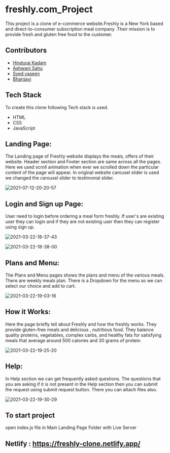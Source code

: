 # freshly.com_Project
This project is a clone of e-commerce website.Freshly is a New York based and direct-to-consumer subscription meal company .Their mission is to provide fresh and gluten free food to the customer.
## Contributors

- [Hinduraj Kadam](https://github.com/Hinduraj8199)
- [Ashwani Sahu](https://github.com/Ashwani-Sahu)
- [Syed yaseen](https://github.com/sy3dyaseen)
- [Bhargavi](https://github.com/Bhargavi952)


## Tech Stack 

To create this clone following Tech stack is used.

- HTML
- CSS
- JavaScript

## Landing Page:
The Landing page of Freshly website displays the meals, offers of their website. Header section and Footer section are same across all the pages. Here we used scroll animation when ever we scrolled down the particular content of the page will appear. In original website carousel slider is used we changed the carousel slider to testimonial slider.

![2021-07-12-20-20-57](https://user-images.githubusercontent.com/77036158/125308646-b47d5900-e34e-11eb-966d-bc010c4f2d0e.png)


## Login and Sign up Page:
User need to login before ordering a meal form freshly. If user's are existing user they can login and if they are not existing user then they can register using sign up.

![2021-03-22-18-37-43](https://user-images.githubusercontent.com/77036158/125308875-e7bfe800-e34e-11eb-921c-bd817026936f.png)


![2021-03-22-18-38-00](https://user-images.githubusercontent.com/77036158/125308902-eee6f600-e34e-11eb-9ae3-bfc3f97462f0.png)


## Plans and Menu:
The Plans and Menu pages shows the plans and menu of the various meals. There are weekly meals plan. There is a Dropdown for the menu so we can select our choice and add to cart.

![2021-03-22-19-03-16](https://user-images.githubusercontent.com/77036158/125309019-07efa700-e34f-11eb-8912-ed1d99816bd4.png)



## How it Works:
Here the page briefly tell about Freshly and how the freshly works. They provide gluten-free meals and delicious , nutritious food. They balance quality proteins, vegetables, complex carbs, and healthy fats for satisfying meals that average around 500 calories and 30 grams of protein.

![2021-03-22-19-25-20](https://user-images.githubusercontent.com/77036158/125309052-0faf4b80-e34f-11eb-805b-8f6e724ce2b9.png)



## Help:
In Help section we can get frequently asked questions. The questions that you are asking if it is not present in the Help section then you can submit the request using submit request button. There you can attach files also.

![2021-03-22-19-30-29](https://user-images.githubusercontent.com/77036158/125309082-163dc300-e34f-11eb-9ca8-07ac6be24dfd.png)

## To start project
open index.js file in Main Landing Page Folder with Live Server

## Netlify  : https://freshly-clone.netlify.app/

